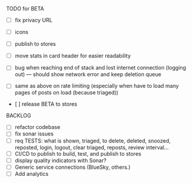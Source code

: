 TODO for BETA

- [ ] fix privacy URL
- [ ] icons
- [ ] publish to stores

- [ ] move stats in card header for easier readability
- [ ] bug when reaching end of stack and lost internet connection (logging out) — should show network error and keep deletion queue
- [ ] same as above on rate limiting (especially when have to load many pages of posts on load (because triaged))

- [ ] release BETA to stores

BACKLOG

- [ ] refactor codebase
- [ ] fix sonar issues
- [ ] req TESTS: what is shown, triaged, to delete, deleted, snoozed, reposted, login, logout, clear triaged, reposts, review interval...
- [ ] CI/CD to publish to build, test, and publish to stores
- [ ] display quality indicators with Sonar?
- [ ] Generic service connections (BlueSky, others.)
- [ ] Add analytics

